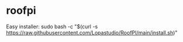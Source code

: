 # roofpi


Easy installer:
sudo bash -c "$(curl -s https://raw.githubusercontent.com/Lopastudio/RoofPI/main/install.sh)"
